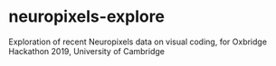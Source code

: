 # neuropixels-explore
Exploration of recent Neuropixels data on visual coding, for Oxbridge Hackathon 2019, University of Cambridge
